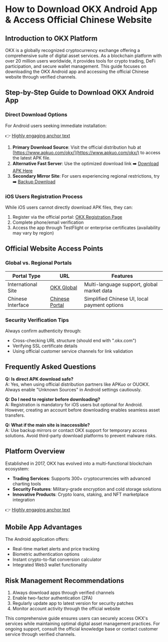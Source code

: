 # How to Download OKX Android App & Access Official Chinese Website  

## Introduction to OKX Platform  
OKX is a globally recognized cryptocurrency exchange offering a comprehensive suite of digital asset services. As a blockchain platform with over 20 million users worldwide, it provides tools for crypto trading, DeFi participation, and secure wallet management. This guide focuses on downloading the OKX Android app and accessing the official Chinese website through verified channels.  

## Step-by-Step Guide to Download OKX Android App  

### Direct Download Options  
For Android users seeking immediate installation:  

👉 [Highly engaging anchor text](https://bit.ly/okx-bonus)  

1. **Primary Download Source**: Visit the official distribution hub at [https://www.apkuo.com/okx/](https://www.apkuo.com/okx/) to access the latest APK file.  
2. **Alternative Fast Server**: Use the optimized download link ➡️ [Download APK Here](https://www.ouokx.com/download/)  
3. **Secondary Mirror Site**: For users experiencing regional restrictions, try ➡️ [Backup Download](https://www.ouokx.com/download/)  

### iOS Users Registration Process  
While iOS users cannot directly download APK files, they can:  
1. Register via the official portal: [OKX Registration Page](https://www.ouxyi.link/ul/Q7tTR4?channelId=ACE529253)  
2. Complete phone/email verification  
3. Access the app through TestFlight or enterprise certificates (availability may vary by region)  

## Official Website Access Points  

### Global vs. Regional Portals  
| Portal Type | URL | Features |  
|-------------|-----|----------|  
| International Site | [OKX Global](https://www.ouxyi.link/ul/Q7tTR4?channelId=ACE529253) | Multi-language support, global market data |  
| Chinese Interface | [Chinese Portal](https://www.ouxyi.link/ul/Q7tTR4?channelId=ACE529253) | Simplified Chinese UI, local payment options |  

### Security Verification Tips  
Always confirm authenticity through:  
- Cross-checking URL structure (should end with ".okx.com")  
- Verifying SSL certificate details  
- Using official customer service channels for link validation  

## Frequently Asked Questions  

**Q: Is direct APK download safe?**  
A: Yes, when using official distribution partners like APKuo or OUOKX. Always enable "Unknown Sources" in Android settings cautiously.  

**Q: Do I need to register before downloading?**  
A: Registration is mandatory for iOS users but optional for Android. However, creating an account before downloading enables seamless asset transfers.  

**Q: What if the main site is inaccessible?**  
A: Use backup mirrors or contact OKX support for temporary access solutions. Avoid third-party download platforms to prevent malware risks.  

## Platform Overview  
Established in 2017, OKX has evolved into a multi-functional blockchain ecosystem:  
- **Trading Services**: Supports 300+ cryptocurrencies with advanced charting tools  
- **Security Features**: Military-grade encryption and cold storage solutions  
- **Innovative Products**: Crypto loans, staking, and NFT marketplace integration  

👉 [Highly engaging anchor text](https://bit.ly/okx-bonus)  

## Mobile App Advantages  
The Android application offers:  
- Real-time market alerts and price tracking  
- Biometric authentication options  
- Instant crypto-to-fiat conversion calculator  
- Integrated Web3 wallet functionality  

## Risk Management Recommendations  
1. Always download apps through verified channels  
2. Enable two-factor authentication (2FA)  
3. Regularly update app to latest version for security patches  
4. Monitor account activity through the official website  

This comprehensive guide ensures users can securely access OKX's services while maintaining optimal digital asset management practices. For ongoing support, consult the official knowledge base or contact customer service through verified channels.